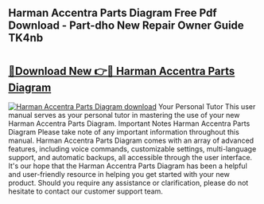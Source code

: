## Harman Accentra Parts Diagram Free Pdf Download - Part-dho New Repair Owner Guide TK4nb

# <h2><a href="http://dfpf6z6.blite.top/?on=Harman+Accentra+Parts+Diagram">🔗Download New 👉🔴 Harman Accentra Parts Diagram</a></h2>

[![Harman Accentra Parts Diagram download](https://i.imgur.com/lujVjoI.png)](http://dfpf6z6.blite.top/?on=Harman+Accentra+Parts+Diagram)
Your Personal Tutor This user manual serves as your personal tutor in mastering the use of your new Harman Accentra Parts Diagram. Important Notes Harman Accentra Parts Diagram Please take note of any important information throughout this manual. Harman Accentra Parts Diagram comes with an array of advanced features, including voice commands, customizable settings, multi-language support, and automatic backups, all accessible through the user interface. It's our hope that the Harman Accentra Parts Diagram has been a helpful and user-friendly resource in helping you get started with your new product. Should you require any assistance or clarification, please do not hesitate to contact our customer support team.

